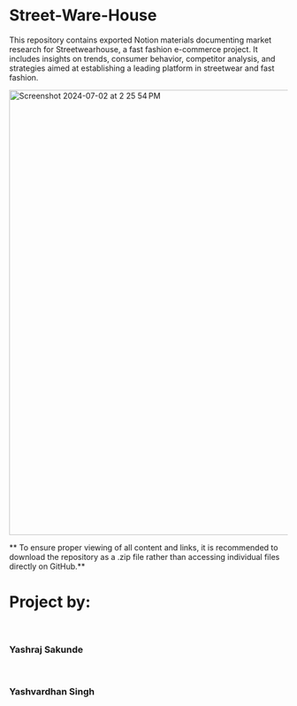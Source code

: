 # Street-Ware-House
This repository contains exported Notion materials documenting market research for Streetwearhouse, a fast fashion e-commerce project. It includes insights on trends, consumer behavior, competitor analysis, and strategies aimed at establishing a leading platform in streetwear and fast fashion.


<img width="805" alt="Screenshot 2024-07-02 at 2 25 54 PM" src="https://github.com/user-attachments/assets/863c9b52-c23f-42f3-8b56-8cf5a8f9c7d4" />

** To ensure proper viewing of all content and links, it is recommended to download the repository as a .zip file rather than accessing individual files directly on GitHub.**
<br>
# Project by:
<br>  

### Yashraj Sakunde
<br>

### Yashvardhan Singh
